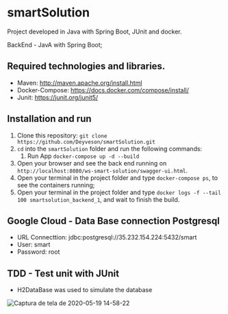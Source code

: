 # smartSolution
Project developed in Java with Spring Boot, JUnit and docker.

BackEnd - JavA with Spring Boot;

## Required technologies and libraries.
- Maven: http://maven.apache.org/install.html
- Docker-Compose: https://docs.docker.com/compose/install/
- Junit: https://junit.org/junit5/

## Installation and run
1. Clone this repository: `git clone https://github.com/Deyveson/smartSolution.git`
2. `cd` into the `smartSolution` folder and run the following commands:
    1. Run App `docker-compose up -d --build`
3. Open your browser and see the back end running on `http://localhost:8080/ws-smart-solution/swagger-ui.html`.
5. Open your terminal in the project folder and type `docker-compose ps`, to see the containers running;
6. Open your terminal in the project folder and type `docker logs -f --tail 100 smartsolution_backend_1`, and wait to finish the build.

## Google Cloud - Data Base connection Postgresql
- URL Connecttion: jdbc:postgresql://35.232.154.224:5432/smart
- User: smart
- Password: root

## TDD - Test unit with JUnit
- H2DataBase was used to simulate the database

![Captura de tela de 2020-05-19 14-58-22](https://user-images.githubusercontent.com/35642316/82368853-1446d100-99e4-11ea-859d-27d5edab751f.png)
